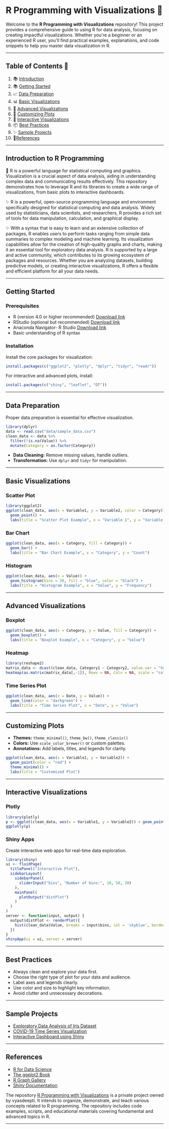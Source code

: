 # R Programming with Visualizations 🎨

Welcome to the **R Programming with Visualizations** repository! 
This project provides a comprehensive guide to using R for data analysis, focusing on creating impactful visualizations. Whether you're a beginner or an experienced R user, you'll find practical examples, explanations, and code snippets to help you master data visualization in R.

---

## Table of Contents 📝

1. 📚 [Introduction](#introduction)
2. 📚 [Getting Started](#getting-started)
3. 📈 [Data Preparation](#data-preparation)
4. 📊 [Basic Visualizations](#basic-visualizations)
5. 🎨 [Advanced Visualizations](#advanced-visualizations)
6. 🧩 [Customizing Plots](#customizing-plots)
7. 🎨 [Interactive Visualizations](#interactive-visualizations)
8. 📦 [Best Practices](#best-practices)
9. ✨ [Sample Projects](#sample-projects)
10. 🔗[References](#references)
    

---

## Introduction to R Programming

🚀 R is a powerful language for statistical computing and graphics. Visualization is a crucial aspect of data analysis, aiding in understanding complex data and communicating results effectively. This repository demonstrates how to leverage R and its libraries to create a wide range of visualizations, from basic plots to interactive dashboards.

✨ R is a powerful, open-source programming language and environment specifically designed for statistical computing and data analysis. Widely used by statisticians, data scientists, and researchers, R provides a rich set of tools for data manipulation, calculation, and graphical display.

✨ With a syntax that is easy to learn and an extensive collection of packages, R enables users to perform tasks ranging from simple data summaries to complex modeling and machine learning. Its visualization capabilities allow for the creation of high-quality graphs and charts, making it an essential tool for exploratory data analysis. R is supported by a large and active community, which contributes to its growing ecosystem of packages and resources. Whether you are analyzing datasets, building predictive models, or creating interactive visualizations, R offers a flexible and efficient platform for all your data needs.

---


## Getting Started

### Prerequisites

- R (version 4.0 or higher recommended) [Download link](https://www.r-project.org/)
- RStudio (optional but recommended) [Download link](https://posit.co/download/rstudio-desktop/)
- Anaconda Navigator- R Studio [Download link](https://www.anaconda.com/products/navigator)
- Basic understanding of R syntax

### Installation

Install the core packages for visualization:

```r
install.packages(c("ggplot2", "plotly", "dplyr", "tidyr", "readr"))
```

For interactive and advanced plots, install:

```r
install.packages(c("shiny", "leaflet", "DT"))
```

---

## Data Preparation

Proper data preparation is essential for effective visualization.

```r
library(dplyr)
data <- read.csv("data/sample_data.csv")
clean_data <- data %>%
  filter(!is.na(Value)) %>%
  mutate(Category = as.factor(Category))
```

- **Data Cleaning:** Remove missing values, handle outliers.
- **Transformation:** Use `dplyr` and `tidyr` for manipulation.

---

## Basic Visualizations

### Scatter Plot

```r
library(ggplot2)
ggplot(clean_data, aes(x = Variable1, y = Variable2, color = Category)) +
  geom_point() +
  labs(title = "Scatter Plot Example", x = "Variable 1", y = "Variable 2")
```

### Bar Chart

```r
ggplot(clean_data, aes(x = Category, fill = Category)) +
  geom_bar() +
  labs(title = "Bar Chart Example", x = "Category", y = "Count")
```

### Histogram

```r
ggplot(clean_data, aes(x = Value)) +
  geom_histogram(bins = 30, fill = "blue", color = "black") +
  labs(title = "Histogram Example", x = "Value", y = "Frequency")
```

---

## Advanced Visualizations

### Boxplot

```r
ggplot(clean_data, aes(x = Category, y = Value, fill = Category)) +
  geom_boxplot() +
  labs(title = "Boxplot Example", x = "Category", y = "Value")
```

### Heatmap

```r
library(reshape2)
matrix_data <- dcast(clean_data, Category1 ~ Category2, value.var = "Value")
heatmap(as.matrix(matrix_data[,-1]), Rowv = NA, Colv = NA, scale = "column")
```

### Time Series Plot

```r
ggplot(clean_data, aes(x = Date, y = Value)) +
  geom_line(color = "darkgreen") +
  labs(title = "Time Series Plot", x = "Date", y = "Value")
```

---

## Customizing Plots

- **Themes:** `theme_minimal()`, `theme_bw()`, `theme_classic()`
- **Colors:** Use `scale_color_brewer()` or custom palettes.
- **Annotations:** Add labels, titles, and legends for clarity.

```r
ggplot(clean_data, aes(x = Variable1, y = Variable2)) +
  geom_point(color = "red") +
  theme_minimal() +
  labs(title = "Customized Plot")
```

---

## Interactive Visualizations

### Plotly

```r
library(plotly)
p <- ggplot(clean_data, aes(x = Variable1, y = Variable2)) + geom_point()
ggplotly(p)
```

### Shiny Apps

Create interactive web apps for real-time data exploration.

```r
library(shiny)
ui <- fluidPage(
  titlePanel("Interactive Plot"),
  sidebarLayout(
    sidebarPanel(
      sliderInput("bins", "Number of bins:", 10, 50, 30)
    ),
    mainPanel(
      plotOutput("distPlot")
    )
  )
)
server <- function(input, output) {
  output$distPlot <- renderPlot({
    hist(clean_data$Value, breaks = input$bins, col = 'skyblue', border = 'white')
  })
}
shinyApp(ui = ui, server = server)
```

---

## Best Practices

- Always clean and explore your data first.
- Choose the right type of plot for your data and audience.
- Label axes and legends clearly.
- Use color and size to highlight key information.
- Avoid clutter and unnecessary decorations.

---

## Sample Projects

- [Exploratory Data Analysis of Iris Dataset](projects/iris_eda.Rmd)
- [COVID-19 Time Series Visualization](projects/covid19_timeseries.Rmd)
- [Interactive Dashboard using Shiny](projects/shiny_dashboard.R)

---

## References

- [R for Data Science](https://r4ds.had.co.nz/)
- [The ggplot2 Book](https://ggplot2-book.org/)
- [R Graph Gallery](https://www.r-graph-gallery.com/)
- [Shiny Documentation](https://shiny.rstudio.com/)



The repository [R Programming with Visualizations](https://github.com/vyasdeepti/R_Programming_Concepts) is a private project owned by vyasdeepti.
It intends to organize, demonstrate, and teach various concepts related to R programming. The repository includes code examples, scripts, and educational materials covering fundamental and advanced topics in R.

---

